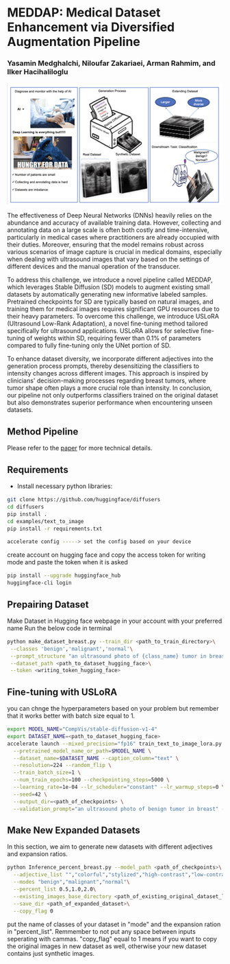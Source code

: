 

<h1> MEDDAP: Medical Dataset Enhancement via Diversified Augmentation Pipeline </h1>
<h3>
Yasamin Medghalchi, Niloufar Zakariaei, Arman Rahmim, and Ilker Hacihaliloglu </h3>

![plot](y.png)

The effectiveness of Deep Neural Networks (DNNs) heavily relies on the abundance and accuracy of available training data. However, collecting and annotating data on a large scale is often both costly and time-intensive, particularly in medical cases where practitioners are already occupied with their duties. Moreover, ensuring that the model remains robust across various scenarios of image capture is crucial in medical domains, especially when dealing with ultrasound images that vary based on the settings of different devices and the manual operation of the transducer.

To address this challenge, we introduce a novel pipeline called MEDDAP, which leverages Stable Diffusion (SD) models to augment existing small datasets by automatically generating new informative labeled samples. Pretrained checkpoints for SD are typically based on natural images, and training them for medical images requires significant GPU resources due to their heavy parameters. To overcome this challenge, we introduce USLoRA (Ultrasound Low-Rank Adaptation), a novel fine-tuning method tailored specifically for ultrasound applications. USLoRA allows for selective fine-tuning of weights within SD, requiring fewer than 0.1% of parameters compared to fully fine-tuning only the UNet portion of SD.

To enhance dataset diversity, we incorporate different adjectives into the generation process prompts, thereby desensitizing the classifiers to intensity changes across different images. This approach is inspired by clinicians' decision-making processes regarding breast tumors, where tumor shape often plays a more crucial role than intensity. In conclusion, our pipeline not only outperforms classifiers trained on the original dataset but also demonstrates superior performance when encountering unseen datasets.

## Method Pipeline
Please refer to the [paper]() for more technical details.

## Requirements

* Install necessary python libraries:
```bash
git clone https://github.com/huggingface/diffusers
cd diffusers
pip install .
cd examples/text_to_image
pip install -r requirements.txt
```
```bash
accelerate config -----> set the config based on your device
```
create account on hugging face and copy the access token for writing mode and paste the token when it is asked
```bash
pip install --upgrade huggingface_hub
huggingface-cli login 
```
## Prepairing Dataset
Make Dataset in Hugging face webpage in your account with your preferred name
Run the below code in terminal
```bash
python make_dataset_breast.py --train_dir <path_to_train_directory>\
 --classes 'benign','malignant','normal'\
 --prompt_structure "an ultrasound photo of {class_name} tumor in breast"\
 --dataset_path <path_to_dataset_hugging_face>\
 --token <writing_token_hugging_face>
```
## Fine-tuning with USLoRA
you can chnge the hyperparameters based on your problem but remember that it works better with batch size equal to 1.
```bash
export MODEL_NAME="CompVis/stable-diffusion-v1-4"
export DATASET_NAME=<path_to_dataset_hugging_face>
accelerate launch --mixed_precision="fp16" train_text_to_image_lora.py \
  --pretrained_model_name_or_path=$MODEL_NAME \
  --dataset_name=$DATASET_NAME --caption_column="text" \
  --resolution=224 --random_flip \
  --train_batch_size=1 \
  --num_train_epochs=100 --checkpointing_steps=5000 \
  --learning_rate=1e-04 --lr_scheduler="constant" --lr_warmup_steps=0 \
  --seed=42 \
  --output_dir=<path_of_checkpoints> \
  --validation_prompt="an ultrasound photo of benign tumor in breast" --report_to="wandb" --rank 4
```
## Make New Expanded Datasets
In this section, we aim to generate new datasets with different adjectives and expansion ratios.

```bash
python Inference_percent_breast.py --model_path <path_of_checkpoints>\
  --adjective_list "","colorful","stylized","high-contrast","low-contrast","posterized","solarized","sheared","bright","dark" \
  --modes "benign","malignant","normal"\
  --percent_list 0.5,1.0,2.0\
  --existing_images_base_directory <path_of_existing_original_dataset_local>\
  --save_dir <path_of_expanded_dataset>\
  --copy_flag 0
```
put the name of classes of your dataset in "mode" and the expansion ration in "percent_list". Remmember to not put any space between inputs seperating with cammas. "copy_flag" equal to 1 means if you want to copy the original images in new dataset as well, otherwise your new dataset contains just synthetic images.

